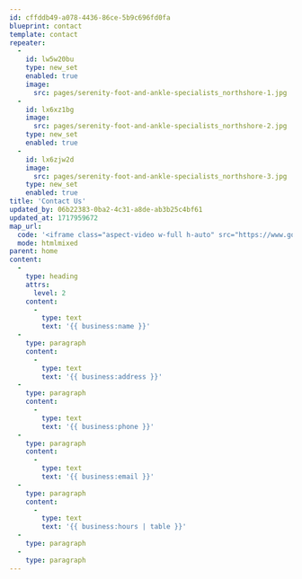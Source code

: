 ```yaml
---
id: cffddb49-a078-4436-86ce-5b9c696fd0fa
blueprint: contact
template: contact
repeater:
  -
    id: lw5w20bu
    type: new_set
    enabled: true
    image:
      src: pages/serenity-foot-and-ankle-specialists_northshore-1.jpg
  -
    id: lx6xz1bg
    image:
      src: pages/serenity-foot-and-ankle-specialists_northshore-2.jpg
    type: new_set
    enabled: true
  -
    id: lx6zjw2d
    image:
      src: pages/serenity-foot-and-ankle-specialists_northshore-3.jpg
    type: new_set
    enabled: true
title: 'Contact Us'
updated_by: 06b22383-0ba2-4c31-a8de-ab3b25c4bf61
updated_at: 1717959672
map_url:
  code: '<iframe class="aspect-video w-full h-auto" src="https://www.google.com/maps/embed?pb=!1m18!1m12!1m3!1d2956.1557009255953!2d-87.8106356589918!3d42.18973827132893!2m3!1f0!2f0!3f0!3m2!1i1024!2i768!4f13.1!3m3!1m2!1s0x880fc1f2eb9e88b7%3A0xcb2cb658f941627b!2sSerenity%20Foot%20and%20Ankle%20Specialists!5e0!3m2!1sen!2sus!4v1717899704968!5m2!1sen!2sus" style="border:0;" allowfullscreen="" loading="lazy" referrerpolicy="no-referrer-when-downgrade"></iframe>'
  mode: htmlmixed
parent: home
content:
  -
    type: heading
    attrs:
      level: 2
    content:
      -
        type: text
        text: '{{ business:name }}'
  -
    type: paragraph
    content:
      -
        type: text
        text: '{{ business:address }}'
  -
    type: paragraph
    content:
      -
        type: text
        text: '{{ business:phone }}'
  -
    type: paragraph
    content:
      -
        type: text
        text: '{{ business:email }}'
  -
    type: paragraph
    content:
      -
        type: text
        text: '{{ business:hours | table }}'
  -
    type: paragraph
  -
    type: paragraph
---
```

